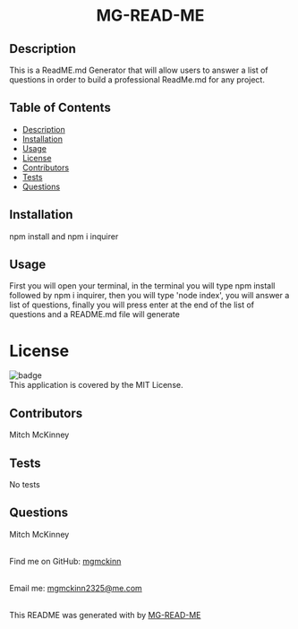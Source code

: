 
<h1 align=center font-size=20px font-weight=bold>MG-READ-ME</h1>

## Description
This is a ReadME.md Generator that will allow users to answer a list of questions in order to build a professional ReadMe.md for any project.

## Table of Contents
- [Description](#description)
- [Installation](#installation)
- [Usage](#usage)
- [License](#license)
- [Contributors](#contributors)
- [Tests](#tests)
- [Questions](#questions)


## Installation 
npm install and npm i inquirer

## Usage
First you will open your terminal, in the terminal you will type npm install followed by npm i inquirer, then you will  type 'node index', you will answer a list of questions, finally you will press enter at the end of the list of questions and a README.md file will generate

# License
![badge](https://img.shields.io/badge/license-MIT-brightgreen)
<br />
This application is covered by the MIT License. 

## Contributors
 Mitch McKinney

## Tests
No tests

## Questions
 Mitch McKinney<br />
<br />

Find me on GitHub: [mgmckinn](https://github.com/mgmckinn)<br />
<br />

Email me: mgmckinn2325@me.com<br /><br />

This README was generated with by [MG-READ-ME](https://github.com/mgmckinn/MG-READ-ME)